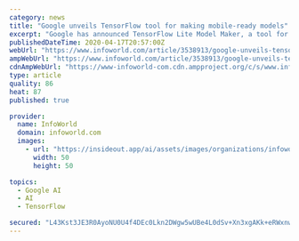 ```yaml
---
category: news
title: "Google unveils TensorFlow tool for making mobile-ready models"
excerpt: "Google has announced TensorFlow Lite Model Maker, a tool for converting an existing TensorFlow model to the TensorFlow Lite format used to serve predictions on lightweight hardware such as mobile devices. TensorFlow models can be quite large, and serving predictions remotely from beefy hardware capable of handling them isn’t always possible."
publishedDateTime: 2020-04-17T20:57:00Z
webUrl: "https://www.infoworld.com/article/3538913/google-unveils-tensorflow-tool-for-making-mobile-ready-models.html"
ampWebUrl: "https://www.infoworld.com/article/3538913/google-unveils-tensorflow-tool-for-making-mobile-ready-models.amp.html"
cdnAmpWebUrl: "https://www-infoworld-com.cdn.ampproject.org/c/s/www.infoworld.com/article/3538913/google-unveils-tensorflow-tool-for-making-mobile-ready-models.amp.html"
type: article
quality: 86
heat: 87
published: true

provider:
  name: InfoWorld
  domain: infoworld.com
  images:
    - url: "https://insideout.app/ai/assets/images/organizations/infoworld.com-50x50.jpg"
      width: 50
      height: 50

topics:
  - Google AI
  - AI
  - TensorFlow

secured: "L43Kst3JE3R0AyoNU0U4f4DEc0Lkn2DWgw5wUBe4L0dSv+Xn3xgAKk+eRWxnw5e4qcRPFjJtI1Ldmmw3U3qKBLX8uhO/5T5McyuC2SyU2sm/brKaj4bpmbPHvu+iAWbiJcNn130EMxin5cKq8tnpq47Nq1j/TPakSu3op575mRdl3YHHkm2sFyTIZmZ6mUVHLg7FUeWbgYAiRxmwkEFd5dNSMaiBCy+wFKlhIiXlNTypdtZ2DQk6Ld1f2/ujngeXYf2Aa/AsGTVt/g/5Tr5gksSVfheOetrhCGF04O88i4YmKmsm54Wfv2C7liCSw8kl;+7AtYEjnYufs4dRYFqlK6A=="
---
```


